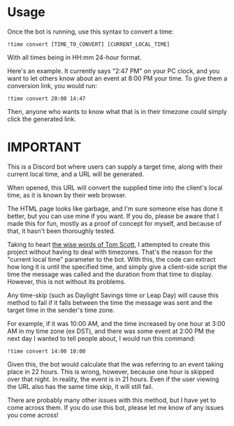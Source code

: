 # Usage
Once the bot is running, use this syntax to convert a time:

    !time convert [TIME_TO_CONVERT] [CURRENT_LOCAL_TIME]
    
With all times being in HH:mm 24-hour format.

Here's an example. It currently says "2:47 PM" on your PC clock,
and you want to let others know about an event at 8:00 PM your
time. To give them a conversion link, you would run: 
    
    !time convert 20:00 14:47
    
Then, anyone who wants to know what that is in their timezone
could simply click the generated link.

# IMPORTANT
This is a Discord bot where users can supply a target time,
along with their current local time, and a URL will be generated.

When opened, this URL will convert the supplied time into the
client's local time, as it is known by their web browser.

The HTML page looks like garbage, and I'm sure someone else has
done it better, but you can use mine if you want. If you do,
please be aware that I made this for fun, mostly as a proof of
concept for myself, and because of that, it hasn't been
thoroughly tested.

Taking to heart [the wise words of Tom Scott][1], I attempted
to create this project without having to deal with timezones.
That's the reason for the "current local time" parameter to
the bot. With this, the code can extract how long it is until
the specified time, and simply give a client-side script the
time the message was called and the duration from that time
to display. However, this is not without its problems.

Any time-skip (such as Daylight Savings time or Leap Day) will
cause this method to fail if it falls between the time the
message was sent and the target time in the sender's time zone.

For example, if it was 10:00 AM, and the time increased by one
hour at 3:00 AM in my time zone (ex DST), and there was some
event at 2:00 PM the next day I wanted to tell people about,
I would run this command:

    !time convert 14:00 10:00
    
Given this, the bot would calculate that the was referring to
an event taking place in 22 hours. This is wrong, however,
because one hour is skipped over that night. In reality, the
event is in 21 hours. Even if the user viewing the URL also
has the same time skip, it will still fail.

There are probably many other issues with this method,
but I have yet to come across them. If you do use this bot,
please let me know of any issues you come across!

[1]: <https://www.youtube.com/watch?v=-5wpm-gesOY> "click me to hear said words"
